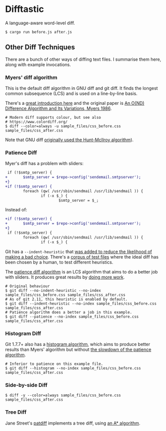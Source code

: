 # Difftastic

A language-aware word-level diff.

```
$ cargo run before.js after.js
```

## Other Diff Techniques

There are a bunch of other ways of diffing text files. I summarise
them here, along with example invocations.

### Myers' diff algorithm

This is the default diff algorithm in GNU diff and git diff. It finds
the longest common subsequence (LCS) and is used on a line-by-line basis.

There's a
[great introduction
here](https://blog.jcoglan.com/2017/02/12/the-myers-diff-algorithm-part-1/)
and the original paper is [An O(ND) Difference Algorithm and Its
Variations, Myers
1986](http://citeseerx.ist.psu.edu/viewdoc/summary?doi=10.1.1.4.6927).

```
# Modern diff supports colour, but see also
# https://www.colordiff.org/
$ diff --color=always -u sample_files/css_before.css sample_files/css_after.css
```

Note that GNU diff [originally used the Hunt-McIlroy
algorithm](http://fabiensanglard.net/git_code_review/diff.php)).

### Patience Diff

Myer's diff has a problem with sliders:

```diff
 if (!$smtp_server) {
+       $smtp_server = $repo->config('sendemail.smtpserver');
+}
+if (!$smtp_server) {
        foreach (qw( /usr/sbin/sendmail /usr/lib/sendmail )) {
                if (-x $_) {
                        $smtp_server = $_;
```

Instead of:

```diff
+if (!$smtp_server) {
+       $smtp_server = $repo->config('sendemail.smtpserver');
+}
 if (!$smtp_server) {
        foreach (qw( /usr/sbin/sendmail /usr/lib/sendmail )) {
                if (-x $_) {
```

Git has a `--indent-heuristic` that [was added to reduce the
likelihood of making a bad
choice](https://github.com/git/git/commit/433860f3d0beb0c6f205290bd16cda413148f098). There's
a [corpus of test files](https://github.com/mhagger/diff-slider-tools)
where the ideal diff has been chosen by a human, to test different
heuristics.

The [patience diff
algorithm](https://bramcohen.livejournal.com/73318.html) is an LCS
algorithm that aims to do a better job with sliders. It produces great
results by [doing more 
work](https://stackoverflow.com/questions/40133534/is-gits-implementation-of-the-patience-diff-algorithm-correct/40159510#40159510).

```
# Original behaviour
$ git diff --no-indent-heuristic --no-index sample_files/css_before.css sample_files/css_after.css
# As of git 2.11, this heuristic is enabled by default.
$ git diff --indent-heuristic --no-index sample_files/css_before.css sample_files/css_after.css
# Patience algorithm does a better a job in this example.
$ git diff --patience --no-index sample_files/css_before.css sample_files/css_after.css
```

### Histogram Diff

Git 1.7.7+ also has a [histogram
algorithm](https://stackoverflow.com/a/32367597/509706), which aims to
produce better results than Myers' algorithm but without [the slowdown
of the patience algorithm](https://github.com/git/git/commit/85551232b56e763ecfcc7222e0858bac4e962c80).

```
# Inferior to patience on this example file.
$ git diff --histogram --no-index sample_files/css_before.css sample_files/css_after.css
```

### Side-by-side Diff

```
$ diff -y --color=always sample_files/css_before.css sample_files/css_after.css
```

### Tree Diff

Jane Street's [patdiff](https://github.com/janestreet/patdiff)
implements a tree diff, using [an A* algorithm](https://thume.ca/2017/06/17/tree-diffing/).

